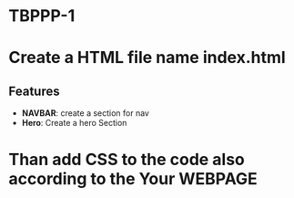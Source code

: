 # TBPPP-1

# Create a HTML file name index.html 

## Features

- **NAVBAR**: create a section for nav
- **Hero**: Create a hero Section


# Than add CSS to the code also according to the Your WEBPAGE 

